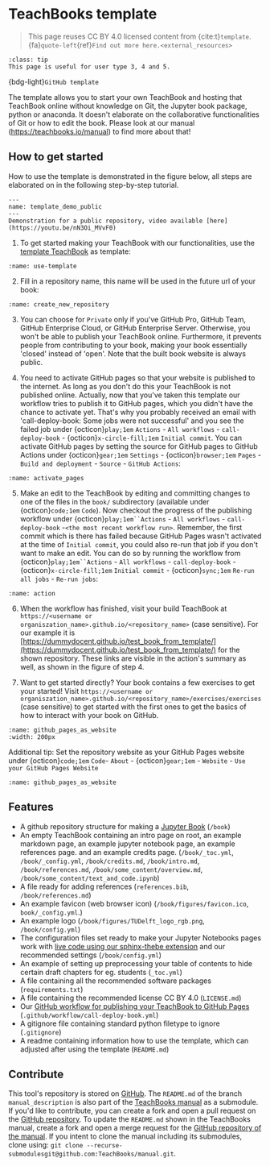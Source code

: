 # TeachBooks template

> This page reuses CC BY 4.0 licensed content from {cite:t}`template`. {fa}`quote-left`{ref}`Find out more here.<external_resources>`

```{admonition} User types
:class: tip
This page is useful for user type 3, 4 and 5.
```

{bdg-light}`GitHub template`

The template allows you to start your own TeachBook and hosting that TeachBook online without knowledge on Git, the Jupyter book package, python or anaconda. It doesn't elaborate on the collaborative functionalities of Git or how to edit the book. Please look at our manual (https://teachbooks.io/manual) to find more about that!

## How to get started

How to use the template is demonstrated in the figure below, all steps are elaborated on in the following step-by-step tutorial.

```{figure} https://github.com/TeachBooks/template_figures/blob/main/teachbooks-template.gif?raw=true
---
name: template_demo_public
---
Demonstration for a public repository, video available [here](https://youtu.be/nN3Oi_MVvF0)
```

1. To get started making your TeachBook with our functionalities, use the [template TeachBook](https://github.com/TeachBooks/main/template) as template:

```{figure} https://github.com/TeachBooks/template_figures/blob/main/use_template.png?raw=true
:name: use-template
```

2. Fill in a repository name, this name will be used in the future url of your book:

```{figure} https://github.com/TeachBooks/template_figures/blob/main/create_new_repository.png?raw=true
:name: create_new_repository
```

3. You can choose for `Private` only if you've GitHub Pro, GitHub Team, GitHub Enterprise Cloud, or GitHub Enterprise Server. Otherwise, you won't be able to publish your TeachBook online. Furthermore, it prevents people from contributing to your book, making your book essentially 'closed' instead of 'open'. Note that the built book website is always public.

4. You need to activate GitHub pages so that your website is published to the internet. As long as you don't do this your TeachBook is not published online. Actually, now that you've taken this template our workflow tries to publish it to GitHub pages, which you didn't have the chance to activate yet. That's why you probably received an email with 'call-deploy-book: Some jobs were not successful' and you see the failed job under {octicon}`play;1em` `Actions` - `All workflows` -  `call-deploy-book` - {octicon}`x-circle-fill;1em` `Initial commit`. You can activate GitHub pages by setting the source for GitHub pages to GitHub Actions under {octicon}`gear;1em` `Settings` - {octicon}`browser;1em` `Pages` - `Build and deployment` - `Source` - `GitHub Actions`:

```{figure} https://github.com/TeachBooks/template_figures/blob/main/set_up_pages.png?raw=true
:name: activate_pages
```

5. Make an edit to the TeachBook by editing and committing changes to one of the files in the `book/` subdirectory (available under {octicon}`code;1em` `Code`).  Now checkout the progress of the publishing workflow under {octicon}`play;1em``Actions` - `All workflows` -  `call-deploy-book` -`<the most recent workflow run>`. Remember, the first commit which is there has failed because GitHub Pages wasn't activated at the time of `Initial commit`, you could also re-run that job if you don't want to make an edit. You can do so by running the workflow from {octicon}`play;1em``Actions` - `All workflows` -  `call-deploy-book` - {octicon}`x-circle-fill;1em` `Initial commit` - {octicon}`sync;1em` `Re-run all jobs` - `Re-run jobs`:

```{figure} https://github.com/TeachBooks/template_figures/blob/main/action_re-run.jpeg?raw=true
:name: action
```

6. When the workflow has finished, visit your build TeachBook at `https://<username or organiszation_name>.github.io/<repository_name>` (case sensitive). For our example it is [https://dummydocent.github.io/test_book_from_template/](https://dummydocent.github.io/test_book_from_template/) for the shown repository. These links are visible in the action's summary as well, as shown in the figure of step 4.

7. Want to get started directly? Your book contains a few exercises to get your started! Visit `https://<username or organiszation_name>.github.io/<repository_name>/exercises/exercises` (case sensitive) to get started with the first ones to get the basics of how to interact with your book on GitHub.

```{figure} https://github.com/TeachBooks/template_figures/blob/main/exercises.png?raw=true
:name: github_pages_as_website
:width: 200px
```
Additional tip: 
Set the repository website as your GitHub Pages website under {octicon}`code;1em` `Code`- `About` - {octicon}`gear;1em` - `Website` - `Use your GitHub Pages Website`

```{figure} https://github.com/TeachBooks/template_figures/blob/main/use_github_pages_website.png?raw=true
:name: github_pages_as_website
```

## Features
- A github repository structure for making a [Jupyter Book](https://github.com/executablebooks/jupyter-book) (`/book`)
- An empty TeachBook containing an intro page on root, an example markdown page, an example jupyter notebook page, an example references page. and an example credits page. (`/book/_toc.yml`, `/book/_config.yml`, `/book/credits.md`, `/book/intro.md`, `/book/references.md`, `/book/some_content/overview.md`, `/book/some_content/text_and_code.ipynb`)
- A file ready for adding references (`references.bib`, `/book/references.md`)
- An example favicon (web browser icon) (`/book/figures/favicon.ico`, `book/_config.yml`.)
- An example logo (`/book/figures/TUDelft_logo_rgb.png`, `/book/config.yml`)
- The configuration files set ready to make your Jupyter Notebooks pages work with [live code using our sphinx-thebe extension](https://teachbooks.io/manual/features/live_code.html) and our recommended settings (`/book/config.yml`)
- An example of setting up preprocessing your table of contents to hide certain draft chapters for eg. students (`_toc.yml`)
- A file containing all the recommended software packages (`requirements.txt`)
- A file containing the recommended license CC BY 4.0 (`LICENSE.md`)
- Our [GitHub workflow for publishing your TeachBook to GitHub Pages](https://github.com/TeachBooks/deploy-book-workflow) (`.github/workflow/call-deploy-book.yml`)
- A gitignore file containing standard python filetype to ignore (`.gitignore`)
- A readme containing information how to use the template, which can adjusted after using the template (`README.md`)

## Contribute
This tool's repository is stored on [GitHub](https://github.com/TeachBooks/template). The `README.md` of the branch `manual_description` is also part of the [TeachBooks manual](https://teachbooks.io/manual/external/template/README.html) as a submodule. If you'd like to contribute, you can create a fork and open a pull request on the [GitHub repository](https://github.com/TeachBooks/template). To update the `README.md` shown in the TeachBooks manual, create a fork and open a merge request for the [GitHub repository of the manual](https://github.com/TeachBooks/manual). If you intent to clone the manual including its submodules, clone using: `git clone --recurse-submodulesgit@github.com:TeachBooks/manual.git`.
